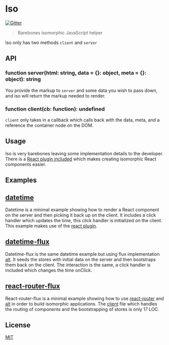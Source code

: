 # Iso

[![Gitter](https://badges.gitter.im/Join%20Chat.svg)](https://gitter.im/goatslacker/iso?utm_source=badge&utm_medium=badge&utm_campaign=pr-badge&utm_content=badge)

> Barebones isomorphic JavaScript helper

Iso only has two methods `client` and `server`

## API

### function server(html: string, data = {}: object, meta = {}: object): string

You provide the markup to `server` and some data you wish to pass down, and iso will return the markup needed to render.

### function client(cb: function): undefined

`client` only takes in a callback which calls back with the data, meta, and a reference the container node on the DOM.

## Usage

Iso is very barebones leaving some implementation details to the developer. There is a [React plugin included](lib/react.js) which makes creating isomorphic React components easier.

## Examples

## [datetime](examples/datetime)

Datetime is a minimal example showing how to render a React component on the server and then picking it back up on the client. It includes a click handler which updates the time, this click handler is initialized on the client. This example makes use of the [react plugin](lib/react.js).

## [datetime-flux](examples/datetime-flux)

Datetime-flux is the same datetime example but using flux implementation [alt](https://github.com/goatslacker/alt). It seeds the stores with initial data on the server and then bootstraps them back on the client. The interaction is the same, a click handler is included which changes the time onClick.

## [react-router-flux](examples/react-router-flux)

React-router-flux is a minimal example showing how to use [react-router](https://github.com/rackt/react-router) and [alt](https://github.com/goatslacker/alt) in order to build isomorphic applications. The [client](examples/react-router-flux/client.js) file which handles the routing of components and the bootstrapping of stores is only 17 LOC.

## License

[MIT](http://josh.mit-license.org/)
